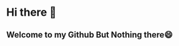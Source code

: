 # Hi there 🤔
## Welcome to my Github But Nothing there😄


<!--
**TheBossTH/TheBossTH** is a ✨ _special_ ✨ repository because its `README.md` (this file) appears on your GitHub profile.
// Add Image Command in markdown ![](https://xxxxxxxx.com/xxx.gif)
Here are some ideas to get you started:

- 🔭 I’m currently working on ...
- 🌱 I’m currently learning ...
- 👯 I’m looking to collaborate on ...
- 🤔 I’m looking for help with ...
- 💬 Ask me about ...
- 📫 How to reach me: ...
- 😄 Pronouns: ...
- ⚡ Fun fact: ...
-->
